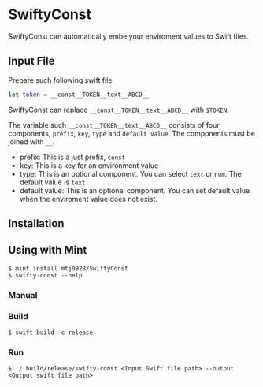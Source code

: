 # SwiftyConst

SwiftyConst can automatically embe your enviroment values to Swift files.  

## Input File
Prepare such following swift file.
```swift
let token = __const__TOKEN__text__ABCD__
```
SwiftyConst can replace `__const__TOKEN__text__ABCD__` with `$TOKEN`.  

The variable such `__const__TOKEN__text__ABCD__` consists of four components, `prefix`, `key`, `type` and `default value`.
The components must be joined with `__`.
- prefix: This is a just prefix, `const`
- key: This is a key for an environment value
- type: This is an optional component. You can select `text` or `num`.  The default value is `text`
- default value: This is an optional component. You can set default value when the enviroment value does not exist.

## Installation
## Using with Mint
```
$ mint install mtj0928/SwiftyConst
$ swifty-const --help
```

### Manual
### Build
```
$ swift build -c release
```

### Run
```
$ ./.build/release/swifty-const <Input Swift file path> --output <Output swift file path>
```


